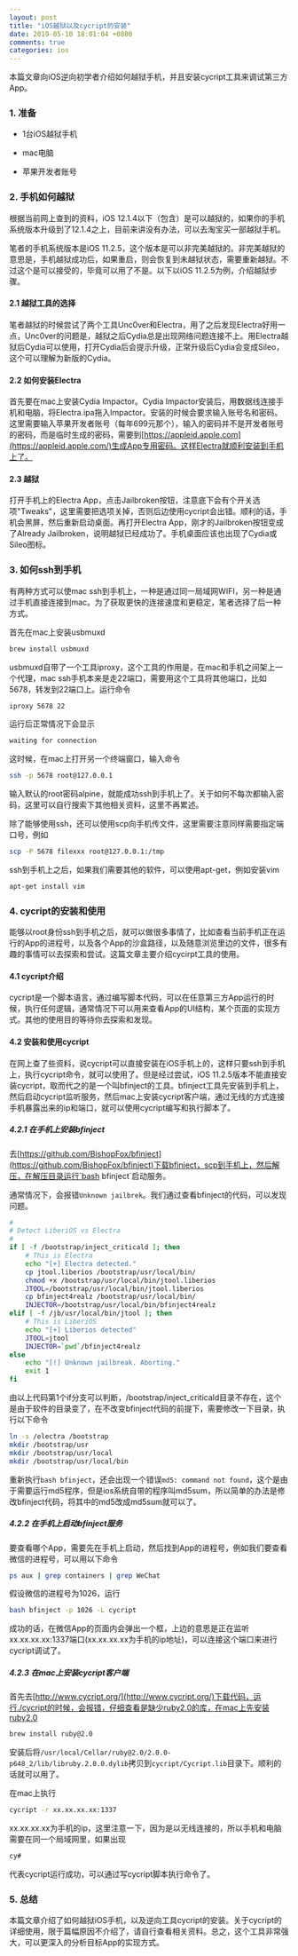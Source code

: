```yaml
---
layout: post
title: "iOS越狱以及cycript的安装"
date: 2019-05-10 18:01:04 +0800
comments: true
categories: ios
---
```


本篇文章向iOS逆向初学者介绍如何越狱手机，并且安装cycript工具来调试第三方App。

### 1. 准备

- 1台iOS越狱手机

- mac电脑

- 苹果开发者账号

### 2. 手机如何越狱

根据当前网上查到的资料，iOS 12.1.4以下（包含）是可以越狱的，如果你的手机系统版本升级到了12.1.4之上，目前来讲没有办法，可以去淘宝买一部越狱手机。

笔者的手机系统版本是iOS 11.2.5，这个版本是可以非完美越狱的。非完美越狱的意思是，手机越狱成功后，如果重启，则会恢复到未越狱状态，需要重新越狱。不过这个是可以接受的，毕竟可以用了不是。以下以iOS 11.2.5为例，介绍越狱步骤。

#### 2.1 越狱工具的选择

笔者越狱的时候尝试了两个工具Unc0ver和Electra，用了之后发现Electra好用一点，Unc0ver的问题是，越狱之后Cydia总是出现网络问题连接不上。用Electra越狱后Cydia可以使用，打开Cydia后会提示升级，正常升级后Cydia会变成Sileo，这个可以理解为新版的Cydia。

#### 2.2 如何安装Electra

首先要在mac上安装Cydia Impactor。Cydia Impactor安装后，用数据线连接手机和电脑，将Electra.ipa拖入Impactor。安装的时候会要求输入账号名和密码。这里需要输入苹果开发者账号（每年699元那个），输入的密码并不是开发者账号的密码，而是临时生成的密码，需要到[https://appleid.apple.com](https://appleid.apple.com/)生成App专用密码。这样Electra就顺利安装到手机上了。

#### 2.3 越狱

打开手机上的Electra App，点击Jailbroken按钮，注意底下会有个开关选项"Tweaks"，这里需要把选项关掉，否则后边使用cycript会出错。顺利的话，手机会黑屏，然后重新启动桌面。再打开Electra App，刚才的Jailbroken按钮变成了Already Jailbroken，说明越狱已经成功了。手机桌面应该也出现了Cydia或Sileo图标。

### 3. 如何ssh到手机

有两种方式可以使mac ssh到手机上，一种是通过同一局域网WIFI，另一种是通过手机直接连接到mac。为了获取更快的连接速度和更稳定，笔者选择了后一种方式。

首先在mac上安装usbmuxd

```bash
brew install usbmuxd
```

usbmuxd自带了一个工具iproxy，这个工具的作用是，在mac和手机之间架上一个代理，mac ssh手机本来是走22端口，需要用这个工具将其他端口，比如5678，转发到22端口上。运行命令

```bash
iproxy 5678 22
```

运行后正常情况下会显示

```bash
waiting for connection
```

这时候，在mac上打开另一个终端窗口，输入命令

```bash
ssh -p 5678 root@127.0.0.1
```

输入默认的root密码alpine，就能成功ssh到手机上了。关于如何不每次都输入密码，这里可以自行搜索下其他相关资料，这里不再累述。

除了能够使用ssh，还可以使用scp向手机传文件，这里需要注意同样需要指定端口号，例如

```bash
scp -P 5678 filexxx root@127.0.0.1:/tmp
```

ssh到手机上之后，如果我们需要其他的软件，可以使用apt-get，例如安装vim

```bash
apt-get install vim
```

### 4. cycript的安装和使用

能够以root身份ssh到手机之后，就可以做很多事情了，比如查看当前手机正在运行的App的进程号，以及各个App的沙盒路径，以及随意浏览里边的文件，很多有趣的事情可以去探索和尝试。这篇文章主要介绍cycirpt工具的使用。

#### 4.1 cycript介绍

cycript是一个脚本语言，通过编写脚本代码，可以在任意第三方App运行的时候，执行任何逻辑，通常情况下可以用来查看App的UI结构，某个页面的实现方式。其他的使用目的等待你去探索和发现。

#### 4.2 安装和使用cycript

在网上查了些资料，说cycript可以直接安装在iOS手机上的，这样只要ssh到手机上，执行cycript命令，就可以使用了。但是经过尝试，iOS 11.2.5版本不能直接安装cycript，取而代之的是一个叫bfinject的工具。bfinject工具先安装到手机上，然后启动cycript监听服务，然后mac上安装cycript客户端，通过无线的方式连接手机暴露出来的ip和端口，就可以使用cycript编写和执行脚本了。

##### 4.2.1 在手机上安装bfinject

去[https://github.com/BishopFox/bfinject](https://github.com/BishopFox/bfinject)下载bfinject，scp到手机上，然后解压，在解压目录运行`bash bfinject`启动服务。

通常情况下，会报错`Unknown jailbrek`。我们通过查看bfinject的代码，可以发现问题。

```bash
#
# Detect LiberiOS vs Electra
#
if [ -f /bootstrap/inject_criticald ]; then
    # This is Electra
    echo "[+] Electra detected."
    cp jtool.liberios /bootstrap/usr/local/bin/
    chmod +x /bootstrap/usr/local/bin/jtool.liberios
    JTOOL=/bootstrap/usr/local/bin/jtool.liberios
    cp bfinject4realz /bootstrap/usr/local/bin/
    INJECTOR=/bootstrap/usr/local/bin/bfinject4realz
elif [ -f /jb/usr/local/bin/jtool ]; then
    # This is LiberiOS
    echo "[+] Liberios detected"
    JTOOL=jtool
    INJECTOR=`pwd`/bfinject4realz
else
    echo "[!] Unknown jailbreak. Aborting."
    exit 1
fi
```

由以上代码第1个if分支可以判断，/bootstrap/inject_criticald目录不存在，这个是由于软件的目录变了，在不改变bfinject代码的前提下，需要修改一下目录，执行以下命令

```bash
ln -s /electra /bootstrap
mkdir /bootstrap/usr
mkdir /bootstrap/usr/local
mkdir /bootstrap/usr/local/bin
```

重新执行`bash bfinject`，还会出现一个错误`md5: command not found`，这个是由于需要运行md5程序，但是ios系统自带的程序叫md5sum，所以简单的办法是修改bfinject代码，将其中的md5改成md5sum就可以了。

##### 4.2.2 在手机上启动bfinject服务

要查看哪个App，需要先在手机上启动，然后找到App的进程号，例如我们要查看微信的进程号，可以用以下命令

```bash
ps aux | grep containers | grep WeChat
```

假设微信的进程号为1026，运行

```bash
bash bfinject -p 1026 -L cycript
```

成功的话，在微信App的页面内会弹出一个框，上边的意思是正在监听xx.xx.xx.xx:1337端口(xx.xx.xx.xx为手机的ip地址)，可以连接这个端口来进行cycript调试了。

##### 4.2.3 在mac上安装cycript客户端

首先去[http://www.cycript.org/](http://www.cycript.org/)下载代码，运行./cycript的时候，会报错，仔细查看是缺少ruby2.0的库，在mac上先安装ruby2.0

```bash
brew install ruby@2.0
```

安装后将`/usr/local/Cellar/ruby@2.0/2.0.0-p648_2/lib/libruby.2.0.0.dylib`拷贝到`cycript/Cycript.lib`目录下。顺利的话就可以用了。

在mac上执行

```bash
cycript -r xx.xx.xx.xx:1337
```

xx.xx.xx.xx为手机的ip，这里注意一下，因为是以无线连接的，所以手机和电脑需要在同一个局域网里，如果出现

```bash
cy#
```

代表cycript运行成功，可以通过写cycript脚本执行命令了。

### 5. 总结

本篇文章介绍了如何越狱iOS手机，以及逆向工具cycript的安装。关于cycript的详细使用，限于篇幅原因不介绍了，请自行查看相关资料。总之，这个工具非常强大，可以更深入的分析目标App的实现方式。
